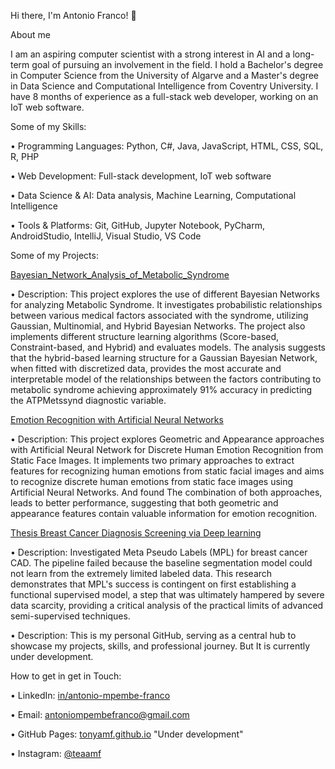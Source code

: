 Hi there, I'm Antonio Franco! 👋

About me

I am an aspiring computer scientist with a strong interest in AI and a long-term goal of pursuing an involvement in the field. I hold a Bachelor's degree in Computer Science from the University of Algarve and a Master's degree in Data Science and Computational Intelligence from Coventry University. I have 8 months of experience as a full-stack web developer, working on an IoT web software.

Some of my Skills:

•
Programming Languages: Python, C#, Java, JavaScript, HTML, CSS, SQL, R, PHP

•
Web Development: Full-stack development, IoT web software

•
Data Science & AI: Data analysis, Machine Learning, Computational Intelligence

•
Tools & Platforms: Git, GitHub, Jupyter Notebook, PyCharm, AndroidStudio, IntelliJ, Visual Studio, VS Code


Some of my Projects:

[Bayesian_Network_Analysis_of_Metabolic_Syndrome](https://github.com/tonyamf/Bayesian_Network_Analysis_of_Metabolic_Syndrome)

•
Description: This project explores the use of different Bayesian Networks for analyzing Metabolic Syndrome. It investigates probabilistic relationships between various medical factors associated with the syndrome, utilizing Gaussian, Multinomial, and Hybrid Bayesian Networks. The project also implements different structure learning algorithms (Score-based, Constraint-based, and Hybrid) and evaluates models. The analysis suggests that the hybrid-based learning structure for a Gaussian Bayesian Network, when fitted with discretized data, provides the most accurate and interpretable model of the relationships between the factors contributing to metabolic syndrome achieving approximately 91% accuracy in predicting the ATPMetssynd diagnostic variable.

[Emotion Recognition with Artificial Neural Networks](https://github.com/tonyamf/Emotion_Recognition_with_Artificial_Neural_Networks)

•
Description: This project explores Geometric and Appearance approaches with Artificial Neural Network for Discrete Human Emotion Recognition from Static Face Images. It implements two primary approaches to extract features for recognizing human emotions from static facial images and aims to recognize discrete human emotions from static face images using Artificial Neural Networks. And found The combination of both approaches, leads to better performance, suggesting that both geometric and appearance features contain valuable information for emotion recognition.

[Thesis Breast Cancer Diagnosis Screening via Deep learning](https://github.com/tonyamf/Thesis_Breast_Cancer_Diagnosis_Screening_via_Deep_learning)

•
Description: Investigated Meta Pseudo Labels (MPL) for breast cancer CAD. The pipeline failed because the baseline segmentation model could not learn from the extremely limited labeled data. This research demonstrates that MPL's success is contingent on first establishing a functional supervised model, a step that was ultimately hampered by severe data scarcity, providing a critical analysis of the practical limits of advanced semi-supervised techniques.


•
Description: This is my personal GitHub, serving as a central hub to showcase my projects, skills, and professional journey. But It is currently under development.


How to get in get in Touch:

•
LinkedIn: [in/antonio-mpembe-franco](https://www.linkedin.com/in/antonio-mpembe-franco/)

•
Email: [antoniompembefranco@gmail.com](antoniompembefranco@gmail.com)

•
GitHub Pages: [tonyamf.github.io](tonyamf.github.io) "Under development"

•
Instagram: [@teaamf](https://www.instagram.com/teaamf/)
